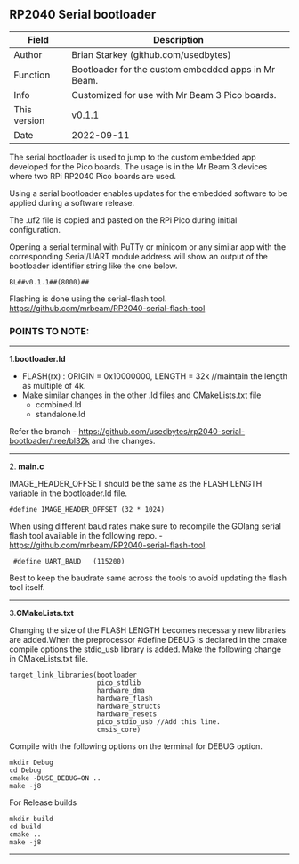 ## RP2040 Serial bootloader

|Field       |Description                |
|------------|---------------------------|
|Author      | Brian Starkey (github.com/usedbytes)|
|Function    | Bootloader for the custom embedded apps in Mr Beam.|
|Info        | Customized for use with Mr Beam 3 Pico boards.|
|This version| v0.1.1                    |
|Date        | 2022-09-11                |

The serial bootloader is used to jump to the custom embedded app developed for the Pico boards. The usage is in the Mr Beam 3 devices where two RPi RP2040 Pico boards are used.

Using a serial bootloader enables updates for the embedded software to be applied during a software release.

The .uf2 file is copied and pasted on the RPi Pico during initial configuration. 

Opening a serial terminal with PuTTy or minicom or any similar app with the corresponding Serial/UART module address will show an output of the bootloader identifier string like the one below.
```
BL##v0.1.1##(8000)##
```

Flashing is done using the serial-flash tool. https://github.com/mrbeam/RP2040-serial-flash-tool



### POINTS TO NOTE:
---
1.<b>bootloader.ld</b>

* FLASH(rx) : ORIGIN = 0x10000000, LENGTH = 32k //maintain the length as multiple of 4k.
* Make similar changes in the other .ld files and CMakeLists.txt file
    * combined.ld
    * standalone.ld

Refer the branch - https://github.com/usedbytes/rp2040-serial-bootloader/tree/bl32k and the changes.

-------------------------------------

2.<b> main.c</b>

IMAGE_HEADER_OFFSET should be the same as the FLASH LENGTH variable in the bootloader.ld file.
``` 
#define IMAGE_HEADER_OFFSET (32 * 1024) 
```
When using different baud rates make sure to recompile the 
GOlang serial flash tool available in the following repo. - https://github.com/mrbeam/RP2040-serial-flash-tool.

```
 #define UART_BAUD   (115200)
 ```

Best to keep the baudrate same across the tools to avoid updating the flash tool itself.

--------------------------------------
3.<b>CMakeLists.txt</b>

Changing the size of the FLASH LENGTH becomes necessary new libraries are added.When the preprocessor #define DEBUG is declared in the cmake compile options the stdio_usb library is added. Make the following change in CMakeLists.txt file.


```
target_link_libraries(bootloader
                      pico_stdlib
                      hardware_dma
                      hardware_flash
                      hardware_structs
                      hardware_resets
                      pico_stdio_usb //Add this line.
                      cmsis_core)
```

Compile with the following options on the terminal for DEBUG option.
```
mkdir Debug
cd Debug
cmake -DUSE_DEBUG=ON ..  
make -j8
```
For Release builds
```
mkdir build
cd build
cmake ..  
make -j8
```
---
